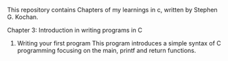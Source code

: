 This repository contains Chapters of my learnings in c, written by Stephen G.
Kochan.

Chapter 3: Introduction in writing programs in C
1. Writing your first program
This program introduces a simple syntax of C programming focusing on the main,
printf and return functions.
